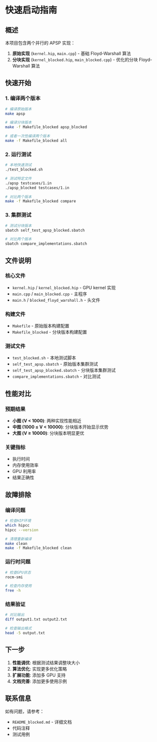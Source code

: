 # 快速启动指南

## 概述

本项目包含两个并行的 APSP 实现：

1. **原始实现** (`kernel.hip`, `main.cpp`) - 基础 Floyd-Warshall 算法
2. **分块实现** (`kernel_blocked.hip`, `main_blocked.cpp`) - 优化的分块 Floyd-Warshall 算法

## 快速开始

### 1. 编译两个版本

```bash
# 编译原始版本
make apsp

# 编译分块版本
make -f Makefile_blocked apsp_blocked

# 或者一次性编译两个版本
make -f Makefile_blocked all
```

### 2. 运行测试

```bash
# 本地快速测试
./test_blocked.sh

# 测试特定文件
./apsp testcases/1.in
./apsp_blocked testcases/1.in

# 对比两个版本
make -f Makefile_blocked compare
```

### 3. 集群测试

```bash
# 测试分块版本
sbatch self_test_apsp_blocked.sbatch

# 对比两个版本
sbatch compare_implementations.sbatch
```

## 文件说明

### 核心文件

- `kernel.hip` / `kernel_blocked.hip` - GPU kernel 实现
- `main.cpp` / `main_blocked.cpp` - 主程序
- `main.h` / `blocked_floyd_warshall.h` - 头文件

### 构建文件

- `Makefile` - 原始版本构建配置
- `Makefile_blocked` - 分块版本构建配置

### 测试文件

- `test_blocked.sh` - 本地测试脚本
- `self_test_apsp.sbatch` - 原始版本集群测试
- `self_test_apsp_blocked.sbatch` - 分块版本集群测试
- `compare_implementations.sbatch` - 对比测试

## 性能对比

### 预期结果

- **小图 (V < 1000)**: 两种实现性能相近
- **中图 (1000 ≤ V < 10000)**: 分块版本开始显示优势
- **大图 (V ≥ 10000)**: 分块版本明显更优

### 关键指标

- 执行时间
- 内存使用效率
- GPU 利用率
- 结果正确性

## 故障排除

### 编译问题

```bash
# 检查HIP环境
which hipcc
hipcc --version

# 清理重新编译
make clean
make -f Makefile_blocked clean
```

### 运行时问题

```bash
# 检查GPU状态
rocm-smi

# 检查内存使用
free -h
```

### 结果验证

```bash
# 对比输出
diff output1.txt output2.txt

# 检查输出格式
head -5 output.txt
```

## 下一步

1. **性能调优**: 根据测试结果调整块大小
2. **算法优化**: 实现更多优化策略
3. **扩展功能**: 添加多 GPU 支持
4. **文档完善**: 添加更多使用示例

## 联系信息

如有问题，请参考：

- `README_blocked.md` - 详细文档
- 代码注释
- 测试用例
